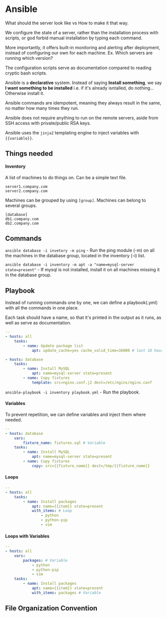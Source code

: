 # Ansible

What should the server look like vs How to make it that way.  

We configure the state of a server, rather than the installation process with scripts, or god forbid manual installation by typing each command.  

More importantly, it offers built-in monitoring and alerting after deployment, instead of configuring our own for each machine. Ex. Which servers are running which version?  

The configuration scripts serve as documentation compared to reading cryptic bash scripts.  

Ansible is a **declarative** system. Instead of saying **Install something**, we say **I want something to be installed** i.e. if it's already isntalled, do nothing... Otherwise install it.  

Ansible commands are idempotent, meaning they always result in the same, no matter how many times they run.  

Ansible does not require anything to run on the remote servers, aside from SSH access with private/public RSA keys.  

Ansible uses the `jinja2` templating engine to inject variables with `{{variable}}`.  

## Things needed

#### Inventory

A list of machines to do things on. Can be a simple text file.  

```ansible
server1.company.com
server2.company.com
```

Machines can be grouped by using `[group]`. Machines can belong to several groups.  

```ansible
[database]
db1.company.com
db2.company.com
```
## Commands

`ansible database -i invetory -m ping` - Run the ping module (-m) on all the machines in the database group, located in the inventory (-i) list.  

`ansible database -i inventory -m apt -a "name=mysql-server state=present"` - If mysql is not installed, install it on all machines missing it in the database group.  

## Playbook  

Instead of running commands one by one, we can define a playbook(.yml) with all the commands in one place.  

Each task should have a name, so that it's printed in the output as it runs, as well as serve as documentation.  

```yml
--
- hosts: all
    tasks:
        - name: Update package list
            apt: update_cache=yes cache_valid_time=36000 # last 10 hours.

- hosts: database
    tasks:
        - name: Install MySQL
            apt: name=mysql-server state=present
        - name: Copy fixtures
            template: src=nginx.conf.j2 dest=/etc/nginx/nginx.conf
```

`ansible-playbook -i inventory playbook.yml` - Run the playbook.  

#### Variables

To prevent repetition, we can define variables and inject them where needed.  

```yml
--
- hosts: database
    vars:
        fixture_name: fixtures.sql # Variable
    tasks:
        - name: Install MySQL
            apt: name=mysql-server state=present
        - name: Copy fixtures
            copy: src={{fixture_name}} dest=/tmp/{{fixture_name}}
```

#### Loops

```yml
--
- hosts: all
    tasks:
        - name: Install packages
            apt: name={{item}} state=present
            with_items: # Loop
                - python
                - python-pip
                - vim
```

#### Loops with Variables

```yml
--
- hosts: all
    vars:
        packages: # Variable
            - python
            - python-pip
            - vim
    tasks:        
        - name: Install packages
            apt: name={{item}} state=present
            with_items: packages # Variable
```

## File Organization Convention
